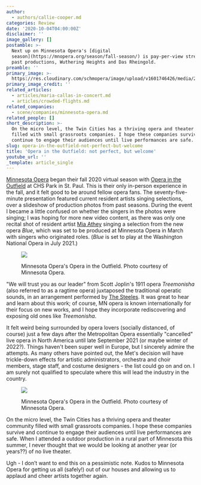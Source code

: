```yaml
---
author:
  - authors/callie-cooper.md
categories: Review
date: '2020-10-04T04:00:00Z'
disclaimer: ''
image_gallery: []
postamble: >-
  Next up on Minnesota Opera's [digital
  season](https://mnopera.org/season/fall-season/) is pay-per-view streams of
  past productions, Wuthering Heights and Das Rheingold.
preamble: ''
primary_image: >-
  https://res.cloudinary.com/schmopera/image/upload/v1601746426/media/2020/10/sqMOOperaintheOutfield_bm28cr.jpg
primary_image_credit: ''
related_articles:
  - articles/maria-callas-in-concert.md
  - articles/crowded-flights.md
related_companies:
  - scene/companies/minnesota-opera.md
related_people: []
short_description: >-
  On the micro level, the Twin Cities has a thriving opera and theater community
  filled with small grassroots companies. I hope these companies survive and
  continue to engage their audiences until live performances are safe.
slug: opera-in-the-outfield-not-perfect-but-welcome
title: 'Opera in the Outfield: not perfect, but welcome'
youtube_url: ''
_template: article_single
---
```


[Minnesota Opera](/scene/companies/minnesota-opera/) began their fall 2020 virtual season with [Opera in the Outfield](https://mnopera.org/season/fall-season/opera-in-the-outfield/) at CHS Park in St. Paul. This is their only in-person experience in the fall, and it felt good to be around fellow opera fans. The seventy-five-minute presentation featured current resident artists singing selections, over a slideshow of production photos from past seasons. During the event I became a little confused on whether the singers in the photos were singing; I was hoping for more new video content, as there was only one recital shot of resident artist [Mia Athey](https://mnopera.org/biography/mia-athey/) singing a selection from the new opera _Blue_, which was set to be produced at Minnesota Opera in March with singers who originated roles. (_Blue_ is set to play at the Washington National Opera in July 2021.)

<figure data-type="image">

![](https://res.cloudinary.com/schmopera/image/upload/v1601746636/media/2020/10/MO-OperaintheOutfield2_jkm93o.jpg)

<figcaption>Minnesota Opera's Opera in the Outfield. Photo courtesy of Minnesota Opera.</figcaption>

</figure>

"We will trust you as our leader" from Scott Joplin's 1911 opera _Treemonisha_ (also referred to as a ragtime opera) juxtaposed the traditional operatic sounds, in an arrangement performed by [The Steeles](https://first-avenue.com/performer/steeles). It was great to hear and learn about this work; of course, MN opera is known internationally for their focus on new works, and I hope they incorporate rediscovering and exposing old ones like _Treemonisha_.

It felt weird being surrounded by opera lovers (socially distanced, of course) just a few days after the Metropolitan Opera essentially "cancelled" live opera in North America until late September 2021 (or maybe winter of 2022?). Things haven't been super well in Europe, but I sincerely admire the attempts. As many others have pointed out, the Met's decision will have trickle-down effects for artistic administrators, orchestra and choir members, stage staff, and costume designers - the list could go on and on. I am surely not qualified to speculate where this will lead the industry in the country.

<figure data-type="image">

![](https://res.cloudinary.com/schmopera/image/upload/v1601746674/media/2020/10/MO-OperaintheOutfield1_pyd9ps.jpg)

<figcaption>Minnesota Opera's Opera in the Outfield. Photo courtesy of Minnesota Opera.</figcaption>

</figure>

On the micro level, the Twin Cities has a thriving opera and theater community filled with small grassroots companies. I hope these companies survive and continue to engage their audiences until live performances are safe. When I attended a outdoor production in a rural part of Minnesota this summer, I never thought that we would be looking at another year (or years??) of no live theater.

Ugh - I don’t want to end this on a pessimistic note. Kudos to Minnesota Opera for getting us all (safely!) out of our houses and allowing us to applaud and cheer artists together again.
